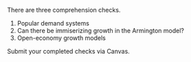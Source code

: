 There are three comprehension checks.

1. Popular demand systems
2. Can there be immiserizing growth in the Armington model?
3. Open-economy growth models

Submit your completed checks via Canvas.